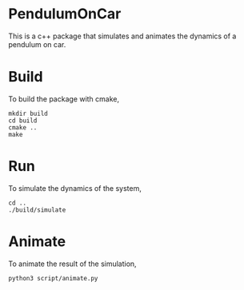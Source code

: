 # PendulumOnCar
This is a c++ package that simulates and animates the dynamics of a pendulum on car.

# Build
To build the package with cmake,
```
mkdir build
cd build
cmake ..
make
```

# Run
To simulate the dynamics of the system,
```
cd ..
./build/simulate
```

# Animate
To animate the result of the simulation,
```
python3 script/animate.py
```